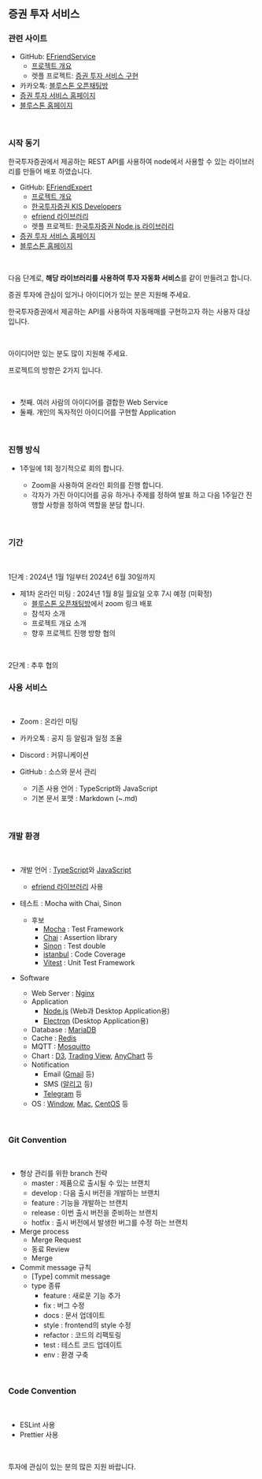 ## 증권 투자 서비스

  

### 관련 사이트

  

- GitHub: [EFriendService](https://github.com/pnuskgh/EFriendService)
  - [프로젝트 개요](https://github.com/pnuskgh/EFriendService/blob/main/PROJECT.md)
  - 렛플 프로젝트: [증권 투자 서비스 구현](https://letspl.me/project/1336)
- 카카오톡: [블루스톤 오픈채팅방](https://open.kakao.com/o/gZKGWq0f)
- [증권 투자 서비스 홈페이지](https://efriendexpert.com/)
- [블루스톤 홈페이지](https://www.bluestones.biz/)

​     

### 시작 동기

  

한국투자증권에서 제공하는 REST API를 사용하여 node에서 사용할 수 있는 라이브러리를 만들어 배포 하였습니다.

- GitHub: [EFriendExpert](https://github.com/pnuskgh/EFriendExpert)
  - [프로젝트 개요](https://github.com/pnuskgh/EFriendExpert/blob/main/PROJECT.md)
  - [한국투자증권 KIS Developers](https://apiportal.koreainvestment.com/apiservice/oauth2)
  - [efriend 라이브러리](https://www.npmjs.com/package/efriend)
  - 렛플 프로젝트: [한국투자증권 Node.js 라이브러리](https://letspl.me/project/900)
- [증권 투자 서비스 홈페이지](https://efriendexpert.com/)
- [블루스톤 홈페이지](https://www.bluestones.biz/)

  

다음 단계로, **해당 라이브러리를 사용하여 투자 자동화 서비스**를 같이 만들려고 합니다.

증권 투자에 관심이 있거나 아이디어가 있는 분은 지원해 주세요.

한국투자증권에서 제공하는 API를 사용하여 자동매매를 구현하고자 하는 사용자 대상 입니다.

  

아이디어만 있는 분도 많이 지원해 주세요.

프로젝트의 방향은 2가지 입니다.

  

- 첫째. 여러 사람의 아이디어를 결합한 Web Service
- 둘째. 개인의 독자적인 아이디어를 구현할 Application


  

### 진행 방식 

   

- 1주일에 1회 정기적으로 회의 합니다.

  - Zoom을 사용하여 온라인 회의를 진행 합니다.
  - 각자가 가진 아이디어를 공유 하거나 주제를 정하여 발표 하고 다음 1주일간 진행할 사항을 정하여 역할을 분담 합니다.
  

​    

### 기간

  

1단계 : 2024년 1월 1일부터 2024년 6월 30일까지

- 제1차 온라인 미팅 : 2024년 1월 8일 월요일 오후 7시 예정 (미확정)
  - [블루스톤 오픈채팅방](https://open.kakao.com/o/gZKGWq0f)에서 zoom 링크 배포
  - 참석자 소개
  - 프로젝트 개요 소개
  - 향후 프로젝트 진행 방향 협의

  

2단계 : 추후 협의

   

### **사용 서비스**

  

- Zoom : 온라인 미팅

- 카카오톡 : 공지 등 알림과 일정 조율
- Discord : 커뮤니케이션
- GitHub : 소스와 문서 관리
  - 기존 사용 언어 : TypeScript와 JavaScript
  - 기본 문서 포맷 : Markdown (~.md)

  

### **개발 환경**

  

- 개발 언어 : [TypeScript](https://www.typescriptlang.org/)와 [JavaScript](https://developer.mozilla.org/ko/docs/Web/JavaScript)
  - [efriend 라이브러리](https://www.npmjs.com/package/efriend) 사용
- 테스트 : Mocha with Chai, Sinon
  - 후보
    - [Mocha](https://mochajs.org/) : Test Framework
    - [Chai](https://www.chaijs.com/) : Assertion library
    - [Sinon](https://sinonjs.org/) : Test double
    - [istanbul](https://istanbul.js.org/) : Code Coverage
    - [Vitest](https://vitest.dev/) : Unit Test Framework

- Software
  - Web Server : [Nginx](https://nginx.org/)
  - Application
    - [Node.js](https://nodejs.org/) (Web과 Desktop Application용)
    - [Electron](https://www.electronjs.org/) (Desktop Application용)
  - Database : [MariaDB](https://mariadb.org/)
  - Cache : [Redis](https://redis.com/)
  - MQTT : [Mosquitto](https://mosquitto.org/)
  - Chart : [D3](https://d3js.org/), [Trading View](https://tradegnview.com/), [AnyChart](https://www.anychart.com/) 등
  - Notification
    - Email ([Gmail](https://mail.google.com/) 등)
    - SMS ([알리고](https://smartsms.aligo.in/) 등)
    - [Telegram](https://telegram.org/) 등
  - OS : [Window](https://www.microsoft.com/ko-kr/windows), [Mac](https://www.apple.com/kr/mac/), [CentOS](https://www.centos.org/) 등

  



### Git Convention

  

- 형상 관리를 위한 branch 전략
  - master : 제품으로 출시될 수 있는 브랜치
  - develop : 다음 출시 버전을 개발하는 브랜치
  - feature : 기능을 개발하는 브랜치
  - release : 이번 출시 버전을 준비하는 브랜치
  - hotfix : 출시 버전에서 발생한 버그를 수정 하는 브랜치
- Merge process
  - Merge Request
  - 동료 Review
  - Merge
- Commit message 규칙
  - [Type] commit message
  - type 종류
    - feature : 새로운 기능 추가
    - fix : 버그 수정
    - docs : 문서 업데이트
    - style : frontend의 style 수정
    - refactor : 코드의 리팩토링
    - test : 테스트 코드 업데이트
    - env : 환경 구축

​    

### **Code Convention**

  

- ESLint 사용
- Prettier 사용

    

 투자에 관심이 있는 분의 많은 지원 바랍니다.

  

  
